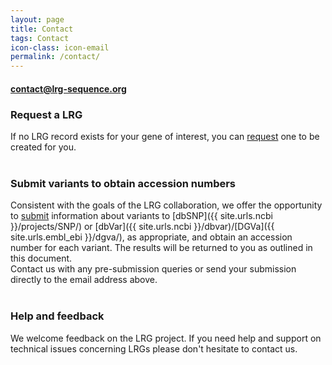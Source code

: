 ```yaml
---
layout: page
title: Contact
tags: Contact
icon-class: icon-email
permalink: /contact/
---
```


<div class="page_info">
  <a href="mailto:contact@lrg-sequence.org">
    <h4 class="info_highlighted clearfix">
      <div class="left icon-send close-icon-5"></div>
      <div class="left">contact@lrg-sequence.org</div>
    </h4>
  </a>
</div>

### Request a LRG

If no LRG record exists for your gene of interest, you can [request](/lrg-request) one to be created for you.  
<br />  

### Submit variants to obtain accession numbers

Consistent with the goals of the LRG collaboration, we offer the opportunity to [submit](/submit-variants) information about variants to [dbSNP]({{ site.urls.ncbi }}/projects/SNP/) or [dbVar]({{ site.urls.ncbi }}/dbvar)/[DGVa]({{ site.urls.embl_ebi }}/dgva/), as appropriate, and obtain an accession number for each variant. The results will be returned to you as outlined in this document.  
Contact us with any pre-submission queries or send your submission directly to the email address above.  
<br />  

### Help and feedback

We welcome feedback on the LRG project.  If you need help and support on technical issues concerning LRGs please don't hesitate to contact us.
